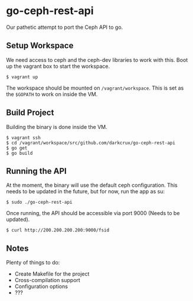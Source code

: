 # go-ceph-rest-api

Our pathetic attempt to port the Ceph API to go.

## Setup Workspace

We need access to ceph and the ceph-dev libraries to work with this. Boot up the vagrant box to start the workspace.

```
$ vagrant up
```

The workspace should be mounted on `/vagrant/workspace`. This is set as the `$GOPATH` to work on inside the VM. 

## Build Project

Building the binary is done inside the VM.

```
$ vagrant ssh
$ cd /vagrant/workspace/src/github.com/darkcrux/go-ceph-rest-api
$ go get
$ go build
```

## Running the API

At the moment, the binary will use the default ceph configuration. This needs to be updated in the future, but for now, run the app as su:

```
$ sudo ./go-ceph-rest-api
```

Once running, the API should be accessible via port 9000 (Needs to be updated).

```
$ curl http://200.200.200.200:9000/fsid
```

## Notes

Plenty of things to do:
- Create Makefile for the project
- Cross-compilation support
- Configuration options
- ???
